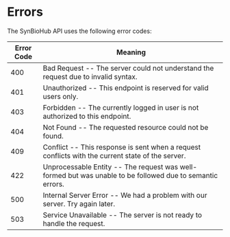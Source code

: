 # Errors

The SynBioHub API uses the following error codes:


Error Code | Meaning
---------- | -------
400 | Bad Request -- The server could not understand the request due to invalid syntax. 
401 | Unauthorized -- This endpoint is reserved for valid users only.
403 | Forbidden -- The currently logged in user is not authorized to this endpoint.
404 | Not Found -- The requested resource could not be found.
409 | Conflict -- This response is sent when a request conflicts with the current state of the server.
422 | Unprocessable Entity -- The request was well-formed but was unable to be followed due to semantic errors. 
500 | Internal Server Error -- We had a problem with our server. Try again later.
503 | Service Unavailable -- The server is not ready to handle the request.
